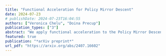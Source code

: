 ```yaml
---
title: "Functional Acceleration for Policy Mirror Descent"
date: 2024-07-23
# publishDate: 2024-07-23T16:04:55
authors: ["Veronica Chelu", "Doina Precup"]
publication_types: ["3"]
abstract: "We apply functional acceleration to the Policy Mirror Descent (PMD) general family of algorithms, which cover a wide range of novel and fundamental methods in Reinforcement Learning (RL). Leveraging duality, we propose a momentum-based PMD update. By taking the functional route, our approach is independent of the policy parametrization and applicable to large-scale optimization, covering previous applications of momentum at the level of policy parameters as a special case. We theoretically analyze several properties of this approach and complement with a numerical ablation study, which serves to illustrate the policy optimization dynamics on the value polytope, relative to different algorithmic design choices in this space. We further characterize numerically several features of the problem setting relevant for functional acceleration, and lastly, we investigate the impact of approximation on their learning mechanics."
featured: true
publication: "*arXiv preprint*"
url_pdf: "https://arxiv.org/abs/2407.16602"
---
```

